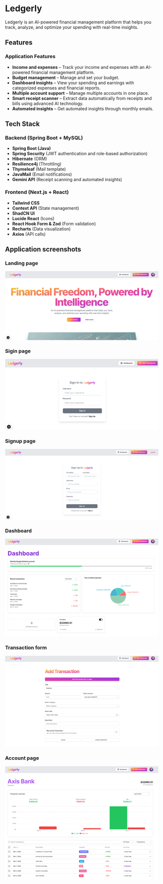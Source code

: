 # Ledgerly

Ledgerly is an AI-powered financial management platform that helps you track, analyze, and optimize your spending with real-time insights.

## Features

### Application Features
* **Income and expenses** – Track your income and expenses with an AI-powered financial management platform.
* **Budget management** – Manage and set your budget.
* **Dashboard insights** – View your spending and earnings with categorized expenses and financial reports.
* **Multiple account support** – Manage multiple accounts in one place.
* **Smart receipt scanner** – Extract data automatically from receipts and bills using advanced AI technology.
* **Automated insights** – Get automated insights through monthly emails.

## Tech Stack

### Backend (Spring Boot + MySQL)
* **Spring Boot (Java)**
* **Spring Security** (JWT authentication and role-based authorization)
* **Hibernate** (ORM)
* **Resilience4j** (Throttling)
* **Thymeleaf** (Mail template)
* **JavaMail** (Email notifications)
* **Gemini API** (Receipt scanning and automated insights)

### Frontend (Next.js + React)
* **Tailwind CSS**
* **Context API** (State management)
* **ShadCN UI**
* **Lucide React** (Icons)
* **React Hook Form & Zod** (Form validation)
* **Recharts** (Data visualization)
* **Axios** (API calls)

## Application screenshots
### Landing page
![landing page](https://github.com/ikroop-singh/ledgerly/blob/dbe72853e3d4c9b25dae1eba732777849da64140/images/landing.png)

### Sigin page
![account page](https://github.com/ikroop-singh/ledgerly/blob/dbe72853e3d4c9b25dae1eba732777849da64140/images/sigin.png)

### Signup page
![account page](https://github.com/ikroop-singh/ledgerly/blob/dbe72853e3d4c9b25dae1eba732777849da64140/images/signup.png)

### Dashboard
![dashboard page](https://github.com/ikroop-singh/ledgerly/blob/dbe72853e3d4c9b25dae1eba732777849da64140/images/dashboard.png)

### Transaction form
![form](https://github.com/ikroop-singh/ledgerly/blob/dbe72853e3d4c9b25dae1eba732777849da64140/images/transaction_form.png)

### Account page
![account page](https://github.com/ikroop-singh/ledgerly/blob/dbe72853e3d4c9b25dae1eba732777849da64140/images/account_page.png)







